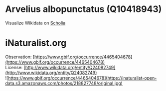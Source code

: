 
Arvelius albopunctatus (Q10418943)
==================================
  
Visualize Wikidata on [Scholia](https://scholia.toolforge.org/taxon/Q10418943)
# iNaturalist.org
  
Observation: [https://www.gbif.org/occurrence/4465404678](https://www.gbif.org/occurrence/4465404678)  
License: [http://www.wikidata.org/entity/Q24082749](http://www.wikidata.org/entity/Q24082749)  
![https://www.gbif.org/occurrence/4465404678](https://inaturalist-open-data.s3.amazonaws.com/photos/218827748/original.jpg)